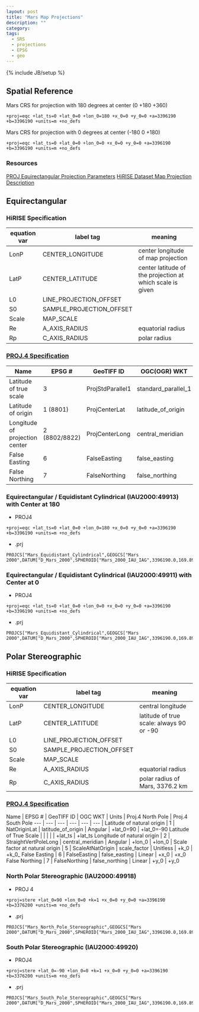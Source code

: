 ```yaml
---
layout: post
title: "Mars Map Projections"
description: ""
category: 
tags: 
  - SRS
  - projections
  - EPSG
  - geo
---
```

{% include JB/setup %}

## Spatial Reference


Mars CRS for projection with 180 degrees at center (0 +180 +360)

```
+proj=eqc +lat_ts=0 +lat_0=0 +lon_0=180 +x_0=0 +y_0=0 +a=3396190 +b=3396190 +units=m +no_defs
```

Mars CRS for projection with 0 degrees at center (-180 0 +180)

```
+proj=eqc +lat_ts=0 +lat_0=0 +lon_0=0 +x_0=0 +y_0=0 +a=3396190 +b=3396190 +units=m +no_defs
```

### Resources


[PROJ Equirectangular Projection Parameters](http://www.remotesensing.org/geotiff/proj_list/equirectangular.html)
[HiRISE Dataset Map Projection Description](http://hirise-pds.lpl.arizona.edu/PDS/CATALOG/DSMAP.CAT)


## Equirectangular 

### HiRISE Specification

equation var | label tag | meaning | 
--- | --- | ---- |
LonP  | CENTER_LONGITUDE | center longitude of map projection |
LatP  | CENTER_LATITUDE | center latitude of the projection at which scale is given
L0    | LINE_PROJECTION_OFFSET | 
S0    | SAMPLE_PROJECTION_OFFSET |
Scale | MAP_SCALE |
Re    | A_AXIS_RADIUS |  equatorial radius 
Rp    | C_AXIS_RADIUS  | polar radius

### [PROJ.4 Specification](http://www.remotesensing.org/geotiff/proj_list/equirectangular.html)

Name | EPSG # | GeoTIFF ID | OGC(OGR) WKT | ESRI PE WKT | PROJ.4 | Units
--- | --- | --- | --- | --- | --- | --- |
Latitude of true scale | 3 | ProjStdParallel1 | standard_parallel_1 | Standard_Parallel_1 | +lat_ts | Angular
Latitude of origin | 1 (8801) | ProjCenterLat | latitude_of_origin | (unavailable) | +lat_0 | Angular
Longitude of projection center | 2 (8802/8822) | ProjCenterLong | central_meridian | Central_Meridian | +lon_0 | Angular
False Easting | 6 | FalseEasting | false_easting | False_Easting | +x_0 | Linear
False Northing | 7 | FalseNorthing | false_northing | False_Northing | +y_0 | Linear


### Equirectangular / Equidistant Cylindrical (IAU2000:49913) with Center at 180

- PROJ4

```
+proj=eqc +lat_ts=0 +lat_0=0 +lon_0=180 +x_0=0 +y_0=0 +a=3396190 +b=3396190 +units=m +no_defs
```

- .prj

```
PROJCS["Mars_Equidistant_Cylindrical",GEOGCS["Mars 2000",DATUM["D_Mars_2000",SPHEROID["Mars_2000_IAU_IAG",3396190.0,169.89444722361179]],PRIMEM["Greenwich",0],UNIT["Degree",0.017453292519943295]],PROJECTION["Equidistant_Cylindrical"],PARAMETER["False_Easting",0],PARAMETER["False_Northing",0],PARAMETER["Central_Meridian",180],PARAMETER["Standard_Parallel_1",0],UNIT["Meter",1]]
```

### Equirectangular / Equidistant Cylindrical (IAU2000:49911) with Center at 0

- PROJ4

```
+proj=eqc +lat_ts=0 +lat_0=0 +lon_0=0 +x_0=0 +y_0=0 +a=3396190 +b=3396190 +units=m +no_defs
```

- .prj

```
PROJCS["Mars_Equidistant_Cylindrical",GEOGCS["Mars 2000",DATUM["D_Mars_2000",SPHEROID["Mars_2000_IAU_IAG",3396190.0,169.89444722361179]],PRIMEM["Greenwich",0],UNIT["Degree",0.017453292519943295]],PROJECTION["Equidistant_Cylindrical"],PARAMETER["False_Easting",0],PARAMETER["False_Northing",0],PARAMETER["Central_Meridian",0],PARAMETER["Standard_Parallel_1",0],UNIT["Meter",1]]
```


## Polar Stereographic

### HiRISE Specification


equation var | label tag | meaning | 
--- | --- | ---- |
LonP  | CENTER_LONGITUDE | central longitude 
LatP  | CENTER_LATITUDE | latitude of true scale: always 90 or -90
L0    | LINE_PROJECTION_OFFSET |
S0    | SAMPLE_PROJECTION_OFFSET |
Scale | MAP_SCALE | 
Re    | A_AXIS_RADIUS | equatorial radius 
Rp    | C_AXIS_RADIUS | polar radius of Mars, 3376.2 km

### [PROJ.4 Specification](http://www.remotesensing.org/geotiff/proj_list/equirectangular.html)

Name | EPSG # | GeoTIFF ID | OGC WKT | Units |  Proj.4 North Pole | Proj.4 South Pole
--- | --- | --- | --- | --- | --- |
Latitude of natural origin | 1 | NatOriginLat | latitude_of_origin | Angular |  +lat_0=90 | +lat_0=-90
Latitude of True Scale | | | | | +lat_ts | +lat_ts
Longitude of natural origin | 2 | StraightVertPoleLong | central_meridian | Angular | +lon_0 | +lon_0 |
Scale factor at natural origin | 5 | ScaleAtNatOrigin | scale_factor | Unitless | +k_0 | +k_0_
False Easting | 6 | FalseEasting | false_easting | Linear | +x_0 | +x_0
False Northing | 7 | FalseNorthing | false_northing | Linear | +y_0 | +y_0



### North Polar Stereographic (IAU2000:49918)

- PROJ 4

```
+proj=stere +lat_0=90 +lon_0=0 +k=1 +x_0=0 +y_0=0 +a=3396190 +b=3376200 +units=m +no_defs 
```

- .prj

```
PROJCS["Mars_North_Pole_Stereographic",GEOGCS["Mars 2000",DATUM["D_Mars_2000",SPHEROID["Mars_2000_IAU_IAG",3396190.0,169.89444722361179]],PRIMEM["Greenwich",0],UNIT["Degree",0.017453292519943295]],PROJECTION["Stereographic"],PARAMETER["False_Easting",0],PARAMETER["False_Northing",0],PARAMETER["Central_Meridian",0],PARAMETER["Scale_Factor",1],PARAMETER["Latitude_Of_Origin",90],UNIT["Meter",1]]
```

### South Polar Stereographic (IAU2000:49920)

- PROJ4

```
+proj=stere +lat_0=-90 +lon_0=0 +k=1 +x_0=0 +y_0=0 +a=3396190 +b=3376200 +units=m +no_defs 
```

- .prj

```
PROJCS["Mars_South_Pole_Stereographic",GEOGCS["Mars 2000",DATUM["D_Mars_2000",SPHEROID["Mars_2000_IAU_IAG",3396190.0,169.89444722361179]],PRIMEM["Greenwich",0],UNIT["Degree",0.017453292519943295]],PROJECTION["Stereographic"],PARAMETER["False_Easting",0],PARAMETER["False_Northing",0],PARAMETER["Central_Meridian",0],PARAMETER["Scale_Factor",1],PARAMETER["Latitude_Of_Origin",-90],UNIT["Meter",1]]
```






